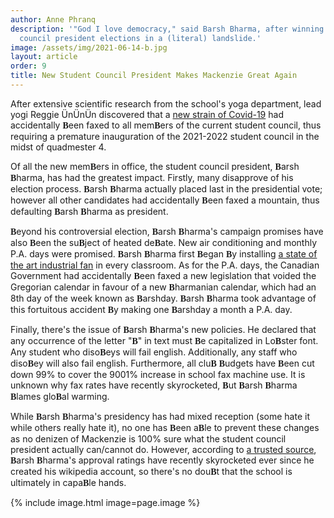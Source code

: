 ```yaml
---
author: Anne Phranq
description: '"God I love democracy," said Barsh Bharma, after winning the student
  council president elections in a (literal) landslide.'
image: /assets/img/2021-06-14-b.jpg
layout: article
order: 9
title: New Student Council President Makes Mackenzie Great Again
---
```


After extensive scientific research from the school's yoga department, lead yogi Reggie ÜnÜnÜn discovered that a [new strain of Covid-19](https://tenor.com/view/coronavirus-covid19-trump-pandemic-virus-gif-16778703) had accidentally <b style="font-family: 'Lobster', cursive;">B</b>een faxed to all mem<b style="font-family: 'Lobster', cursive;">B</b>ers of the current student council, thus requiring a premature inauguration of the 2021-2022 student council in the midst of quadmester 4.

Of all the new mem<b style="font-family: 'Lobster', cursive;">B</b>ers in office, the student council president, <b style="font-family: 'Lobster', cursive;">B</b>arsh <b style="font-family: 'Lobster', cursive;">B</b>harma, has had the greatest impact. Firstly, many disapprove of his election process. <b style="font-family: 'Lobster', cursive;">B</b>arsh <b style="font-family: 'Lobster', cursive;">B</b>harma actually placed last in the presidential vote; however all other candidates had accidentally <b style="font-family: 'Lobster', cursive;">B</b>een faxed a mountain, thus defaulting <b style="font-family: 'Lobster', cursive;">B</b>arsh <b style="font-family: 'Lobster', cursive;">B</b>harma as president.

<b style="font-family: 'Lobster', cursive;">B</b>eyond his controversial election, <b style="font-family: 'Lobster', cursive;">B</b>arsh <b style="font-family: 'Lobster', cursive;">B</b>harma's campaign promises have also <b style="font-family: 'Lobster', cursive;">B</b>een the su<b style="font-family: 'Lobster', cursive;">B</b>ject of heated de<b style="font-family: 'Lobster', cursive;">B</b>ate. New air conditioning and monthly P.A. days were promised. <b style="font-family: 'Lobster', cursive;">B</b>arsh <b style="font-family: 'Lobster', cursive;">B</b>harma first <b style="font-family: 'Lobster', cursive;">B</b>egan <b style="font-family: 'Lobster', cursive;">B</b>y installing [a state of the art industrial fan](https://www.google.com/shopping/product/11123989744890462450?lsf=seller:138301872,store:18046511425459778200,s:h&prds=oid:8244936366067232085&hl=en&ei=HLKUYJmXN8e3tQamwL3ABQ) in every classroom. As for the P.A. days, the Canadian Government had accidentally <b style="font-family: 'Lobster', cursive;">B</b>een faxed a new legislation that voided the Gregorian calendar in favour of a new <b style="font-family: 'Lobster', cursive;">B</b>harmanian calendar, which had an 8th day of the week known as <b style="font-family: 'Lobster', cursive;">B</b>arshday. <b style="font-family: 'Lobster', cursive;">B</b>arsh <b style="font-family: 'Lobster', cursive;">B</b>harma took advantage of this fortuitous accident <b style="font-family: 'Lobster', cursive;">B</b>y making one <b style="font-family: 'Lobster', cursive;">B</b>arshday a month a P.A. day.

Finally, there's the issue of <b style="font-family: 'Lobster', cursive;">B</b>arsh <b style="font-family: 'Lobster', cursive;">B</b>harma's new policies. He declared that any occurrence of the letter "<b style="font-family: 'Lobster', cursive;">B</b>" in text must <b style="font-family: 'Lobster', cursive;">B</b>e capitalized in Lo<b style="font-family: 'Lobster', cursive;">B</b>ster font. Any student who diso<b style="font-family: 'Lobster', cursive;">B</b>eys will fail english. Additionally, any staff who diso<b style="font-family: 'Lobster', cursive;">B</b>ey will also fail english. Furthermore, all clu<b style="font-family: 'Lobster', cursive;">B</b> <b style="font-family: 'Lobster', cursive;">B</b>udgets have <b style="font-family: 'Lobster', cursive;">B</b>een cut down 99% to cover the 9001% increase in school fax machine use. It is unknown why fax rates have recently skyrocketed, <b style="font-family: 'Lobster', cursive;">B</b>ut <b style="font-family: 'Lobster', cursive;">B</b>arsh <b style="font-family: 'Lobster', cursive;">B</b>harma <b style="font-family: 'Lobster', cursive;">B</b>lames glo<b style="font-family: 'Lobster', cursive;">B</b>al warming.

While <b style="font-family: 'Lobster', cursive;">B</b>arsh <b style="font-family: 'Lobster', cursive;">B</b>harma's presidency has had mixed reception (some hate it while others really hate it), no one has <b style="font-family: 'Lobster', cursive;">B</b>een a<b style="font-family: 'Lobster', cursive;">B</b>le to prevent these changes as no denizen of Mackenzie is 100% sure what the student council president actually can/cannot do. However, according to [a trusted source](https://en.wikipedia.org/wiki/Wikipedia), <b style="font-family: 'Lobster', cursive;">B</b>arsh <b style="font-family: 'Lobster', cursive;">B</b>harma's approval ratings have recently skyrocketed ever since he created his wikipedia account, so there's no dou<b style="font-family: 'Lobster', cursive;">B</b>t that the school is ultimately in capa<b style="font-family: 'Lobster', cursive;">B</b>le hands.

{% include image.html image=page.image %}

<link rel="preconnect" href="https://fonts.gstatic.com">
<link href="https://fonts.googleapis.com/css2?family=Lobster&display=swap" rel="stylesheet">
